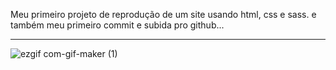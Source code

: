 Meu primeiro projeto de reprodução de um site usando html, css e sass. e também meu primeiro commit  e subida pro github...

_________________________________________________________________________________________________________________________________________________________________________
![ezgif com-gif-maker (1)](https://user-images.githubusercontent.com/120679860/208734768-8fbd5117-4cd3-43f4-800e-2f8dedc86d50.gif)
